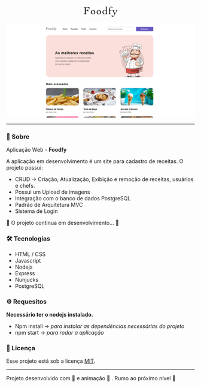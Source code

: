 <p align="center">
 <img alt="logo" src="https://raw.githubusercontent.com/wevdiaz/Foodfy/main/public/img/logo.png">
<p>

![landing Page](https://raw.githubusercontent.com/wevdiaz/Foodfy/main/app_imgs/home_foodfy.png)
 
 ***
 
 ### :speech_balloon: Sobre

 Aplicação Web - **Foodfy**


A aplicação em desenvolvimento é um site para cadastro de receitas. O projeto possui:

* CRUD -> Criação, Atualização, Exibição e remoção de receitas, usuários e chefs.
* Possui um Upload de imagens
* Integração com o banco de dados PostgreSQL
* Padrão de Arquitetura MVC
* Sistema de Login

:construction: O projeto continua em desenvolvimento... :construction:

### :hammer_and_wrench: Tecnologias

* HTML / CSS
* Javascript
* Nodejs
* Express
* Nunjucks
* PostgreSQL


### :gear: Requesitos

**Necessário ter o nodejs instalado.**

* Npm install -> *para instalar as dependências necessárias do projeto*
* npm start -> *para rodar a aplicação*


### :scroll: Licença

Esse projeto está sob a licença [MIT](https://github.com/wevdiaz/Foodfy/blob/main/LICENSE).

---

Projeto desenvolvido com :blue_heart: e animação  :star_struck: . Rumo ao próximo nível :rocket:

